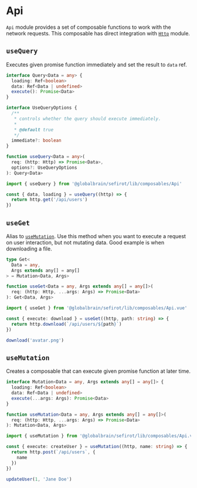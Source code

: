 # Api <Badge text="3.9.0" />

`Api` module provides a set of composable functions to work with the network requests. This composable has direct integration with [`Http`](../network-requests/http) module.

## `useQuery`

Executes given promise function immediately and set the result to `data` ref.

```ts
interface Query<Data = any> {
  loading: Ref<boolean>
  data: Ref<Data | undefined>
  execute(): Promise<Data>
}

interface UseQueryOptions {
  /**
   * controls whether the query should execute immediately.
   * 
   * @default true
   */
  immediate?: boolean
}

function useQuery<Data = any>(
  req: (http: Http) => Promise<Data>,
  options?: UseQueryOptions
): Query<Data>
```

```ts
import { useQuery } from '@globalbrain/sefirot/lib/composables/Api'

const { data, loading } = useQuery((http) => {
  return http.get('/api/users')
})
```

## `useGet`

Alias to [`useMutation`](#usemutation). Use this method when you want to execute a request on user interaction, but not mutating data. Good example is when downloading a file.

```ts
type Get<
  Data = any,
  Args extends any[] = any[]
> = Mutation<Data, Args>

function useGet<Data = any, Args extends any[] = any[]>(
  req: (http: Http, ...args: Args) => Promise<Data>
): Get<Data, Args>
```

```ts
import { useGet } from '@globalbrain/sefirot/lib/composables/Api.vue'

const { execute: download } = useGet((http, path: string) => {
  return http.download(`/api/users/${path}`)
})

download('avatar.png')
```

## `useMutation`

Creates a composable that can execute given promise function at later time.

```ts
interface Mutation<Data = any, Args extends any[] = any[]> {
  loading: Ref<boolean>
  data: Ref<Data | undefined>
  execute(...args: Args): Promise<Data>
}

function useMutation<Data = any, Args extends any[] = any[]>(
  req: (http: Http, ...args: Args) => Promise<Data>
): Mutation<Data, Args>
```

```ts
import { useMutation } from '@globalbrain/sefirot/lib/composables/Api.vue'

const { execute: createUser } = useMutation((http, name: string) => {
  return http.post(`/api/users`, {
    name
  })
})

updateUser(1, 'Jane Doe')
```
